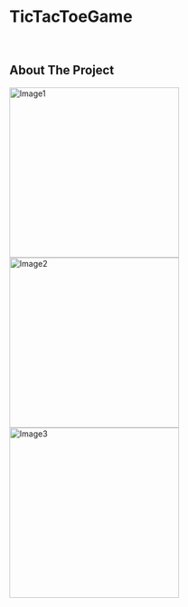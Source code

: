 # TicTacToeGame

<!-- PROJECT LOGO -->
<br />

<!-- ABOUT THE PROJECT -->
## About The Project

<img width="300" alt="Image1" src="https://user-images.githubusercontent.com/90030573/192506770-3c304285-181d-4c81-9c56-9dee499d6ccf.png"><img width="300" alt="Image2" src="https://user-images.githubusercontent.com/90030573/192506767-1cc37ac1-c0c9-4c62-bb55-16f539878db6.png"><img width="300" alt="Image3" src="https://user-images.githubusercontent.com/90030573/192506760-9a567bd1-45c9-4946-99bd-2fcb2e8ff27d.png">

